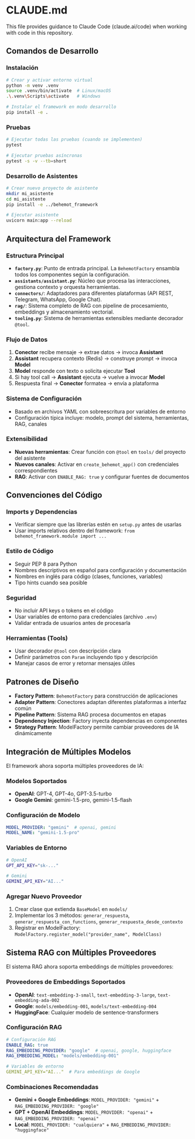 # CLAUDE.md

This file provides guidance to Claude Code (claude.ai/code) when working with code in this repository.

## Comandos de Desarrollo

### Instalación
```bash
# Crear y activar entorno virtual
python -m venv .venv
source .venv/bin/activate  # Linux/macOS
.\.venv\Scripts\activate   # Windows

# Instalar el framework en modo desarrollo
pip install -e .
```

### Pruebas
```bash
# Ejecutar todas las pruebas (cuando se implementen)
pytest

# Ejecutar pruebas asíncronas
pytest -s -v --tb=short
```

### Desarrollo de Asistentes
```bash
# Crear nuevo proyecto de asistente
mkdir mi_asistente
cd mi_asistente
pip install -e ../behemot_framework

# Ejecutar asistente
uvicorn main:app --reload
```

## Arquitectura del Framework

### Estructura Principal
- **`factory.py`**: Punto de entrada principal. La `BehemotFactory` ensambla todos los componentes según la configuración.
- **`assistants/assistant.py`**: Núcleo que procesa las interacciones, gestiona contexto y orquesta herramientas.
- **`connectors/`**: Adaptadores para diferentes plataformas (API REST, Telegram, WhatsApp, Google Chat).
- **`rag/`**: Sistema completo de RAG con pipeline de procesamiento, embeddings y almacenamiento vectorial.
- **`tooling.py`**: Sistema de herramientas extensibles mediante decorador `@tool`.

### Flujo de Datos
1. **Conector** recibe mensaje → extrae datos → invoca **Assistant**
2. **Assistant** recupera contexto (Redis) → construye prompt → invoca **Model**
3. **Model** responde con texto o solicita ejecutar **Tool**
4. Si hay tool call → **Assistant** ejecuta → vuelve a invocar **Model**
5. Respuesta final → **Conector** formatea → envía a plataforma

### Sistema de Configuración
- Basado en archivos YAML con sobreescritura por variables de entorno
- Configuración típica incluye: modelo, prompt del sistema, herramientas, RAG, canales

### Extensibilidad
- **Nuevas herramientas**: Crear función con `@tool` en `tools/` del proyecto del asistente
- **Nuevos canales**: Activar en `create_behemot_app()` con credenciales correspondientes
- **RAG**: Activar con `ENABLE_RAG: true` y configurar fuentes de documentos

## Convenciones del Código

### Imports y Dependencias
- Verificar siempre que las librerías estén en `setup.py` antes de usarlas
- Usar imports relativos dentro del framework: `from behemot_framework.module import ...`

### Estilo de Código
- Seguir PEP 8 para Python
- Nombres descriptivos en español para configuración y documentación
- Nombres en inglés para código (clases, funciones, variables)
- Tipo hints cuando sea posible

### Seguridad
- No incluir API keys o tokens en el código
- Usar variables de entorno para credenciales (archivo `.env`)
- Validar entrada de usuarios antes de procesarla

### Herramientas (Tools)
- Usar decorador `@tool` con descripción clara
- Definir parámetros con `Param` incluyendo tipo y descripción
- Manejar casos de error y retornar mensajes útiles

## Patrones de Diseño

- **Factory Pattern**: `BehemotFactory` para construcción de aplicaciones
- **Adapter Pattern**: Conectores adaptan diferentes plataformas a interfaz común
- **Pipeline Pattern**: Sistema RAG procesa documentos en etapas
- **Dependency Injection**: Factory inyecta dependencias en componentes
- **Strategy Pattern**: ModelFactory permite cambiar proveedores de IA dinámicamente

## Integración de Múltiples Modelos

El framework ahora soporta múltiples proveedores de IA:

### Modelos Soportados
- **OpenAI**: GPT-4, GPT-4o, GPT-3.5-turbo
- **Google Gemini**: gemini-1.5-pro, gemini-1.5-flash

### Configuración de Modelo
```yaml
MODEL_PROVIDER: "gemini"  # openai, gemini
MODEL_NAME: "gemini-1.5-pro"
```

### Variables de Entorno
```bash
# OpenAI
GPT_API_KEY="sk-..."

# Gemini
GEMINI_API_KEY="AI..."
```

### Agregar Nuevo Proveedor
1. Crear clase que extienda `BaseModel` en `models/`
2. Implementar los 3 métodos: `generar_respuesta`, `generar_respuesta_con_functions`, `generar_respuesta_desde_contexto`
3. Registrar en ModelFactory: `ModelFactory.register_model("provider_name", ModelClass)`

## Sistema RAG con Múltiples Proveedores

El sistema RAG ahora soporta embeddings de múltiples proveedores:

### Proveedores de Embeddings Soportados
- **OpenAI**: `text-embedding-3-small`, `text-embedding-3-large`, `text-embedding-ada-002`
- **Google**: `models/embedding-001`, `models/text-embedding-004`
- **HuggingFace**: Cualquier modelo de sentence-transformers

### Configuración RAG
```yaml
# Configuración RAG
ENABLE_RAG: true
RAG_EMBEDDING_PROVIDER: "google"  # openai, google, huggingface
RAG_EMBEDDING_MODEL: "models/embedding-001"

# Variables de entorno
GEMINI_API_KEY="AI..."  # Para embeddings de Google
```

### Combinaciones Recomendadas
- **Gemini + Google Embeddings**: `MODEL_PROVIDER: "gemini"` + `RAG_EMBEDDING_PROVIDER: "google"`
- **GPT + OpenAI Embeddings**: `MODEL_PROVIDER: "openai"` + `RAG_EMBEDDING_PROVIDER: "openai"`
- **Local**: `MODEL_PROVIDER: "cualquiera"` + `RAG_EMBEDDING_PROVIDER: "huggingface"`